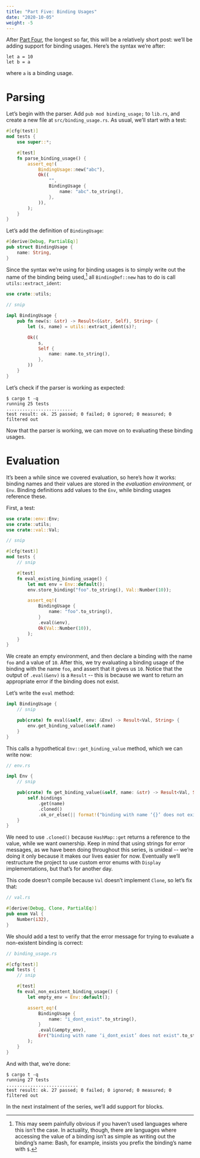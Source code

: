 ```yaml
---
title: "Part Five: Binding Usages"
date: "2020-10-05"
weight: -5
---
```


After [Part Four](/lang/4), the longest so far, this will be a relatively short post: we’ll be adding support for binding usages. Here’s the syntax we’re after:

```
let a = 10
let b = a
```

where `a` is a binding usage.

# Parsing

Let’s begin with the parser. Add `pub mod binding_usage;` to `lib.rs`, and create a new file at `src/binding_usage.rs`. As usual, we’ll start with a test:

```rust
#[cfg(test)]
mod tests {
    use super::*;

    #[test]
    fn parse_binding_usage() {
        assert_eq!(
            BindingUsage::new("abc"),
            Ok((
                "",
                BindingUsage {
                    name: "abc".to_string(),
                },
            )),
        );
    }
}
```

Let’s add the definition of `BindingUsage`:

```rust
#[derive(Debug, PartialEq)]
pub struct BindingUsage {
    name: String,
}
```

Since the syntax we’re using for binding usages is to simply write out the name of the binding being used,[^1] all `BindingDef::new` has to do is call `utils::extract_ident`:

```rust
use crate::utils;

// snip

impl BindingUsage {
    pub fn new(s: &str) -> Result<(&str, Self), String> {
        let (s, name) = utils::extract_ident(s)?;

        Ok((
            s,
            Self {
                name: name.to_string(),
            },
        ))
    }
}
```

Let’s check if the parser is working as expected:

```-
$ cargo t -q
running 25 tests
.........................
test result: ok. 25 passed; 0 failed; 0 ignored; 0 measured; 0 filtered out
```

Now that the parser is working, we can move on to evaluating these binding usages.

# Evaluation

It’s been a while since we covered evaluation, so here’s how it works: binding names and their values are stored in the *evaluation environment,* or `Env`. Binding definitions add values to the `Env`, while binding usages reference these.

First, a test:

```rust
use crate::env::Env;
use crate::utils;
use crate::val::Val;

// snip

#[cfg(test)]
mod tests {
    // snip

    #[test]
    fn eval_existing_binding_usage() {
        let mut env = Env::default();
        env.store_binding("foo".to_string(), Val::Number(10));

        assert_eq!(
            BindingUsage {
                name: "foo".to_string(),
            }
            .eval(&env),
            Ok(Val::Number(10)),
        );
    }
}
```

We create an empty environment, and then declare a binding with the name `foo` and a value of `10`. After this, we try evaluating a binding usage of the binding with the name `foo`, and assert that it gives us `10`. Notice that the output of `.eval(&env)` is a `Result` -- this is because we want to return an appropriate error if the binding does not exist.

Let’s write the `eval` method:

```rust
impl BindingUsage {
    // snip

    pub(crate) fn eval(&self, env: &Env) -> Result<Val, String> {
        env.get_binding_value(&self.name)
    }
}
```

This calls a hypothetical `Env::get_binding_value` method, which we can write now:

```rust
// env.rs

impl Env {
    // snip

    pub(crate) fn get_binding_value(&self, name: &str) -> Result<Val, String> {
        self.bindings
            .get(name)
            .cloned()
            .ok_or_else(|| format!("binding with name ‘{}’ does not exist", name))
    }
}
```

We need to use `.cloned()` because `HashMap::get` returns a reference to the value, while we want ownership. Keep in mind that using strings for error messages, as we have been doing throughout this series, is unideal -- we’re doing it only because it makes our lives easier for now. Eventually we’ll restructure the project to use custom error enums with `Display` implementations, but that’s for another day.

This code doesn’t compile because `Val` doesn’t implement `Clone`, so let’s fix that:

```rust
// val.rs

#[derive(Debug, Clone, PartialEq)]
pub enum Val {
    Number(i32),
}
```

We should add a test to verify that the error message for trying to evaluate a non-existent binding is correct:

```rust
// binding_usage.rs

#[cfg(test)]
mod tests {
    // snip

    #[test]
    fn eval_non_existent_binding_usage() {
        let empty_env = Env::default();

        assert_eq!(
            BindingUsage {
                name: "i_dont_exist".to_string(),
            }
            .eval(&empty_env),
            Err("binding with name ‘i_dont_exist’ does not exist".to_string()),
        );
    }
}
```

And with that, we’re done:

```-
$ cargo t -q
running 27 tests
...........................
test result: ok. 27 passed; 0 failed; 0 ignored; 0 measured; 0 filtered out
```

In the next instalment of the series, we’ll add support for blocks.

[^1]: This may seem painfully obvious if you haven’t used languages where this isn’t the case. In actuality, though, there are languages where accessing the value of a binding isn’t as simple as writing out the binding’s name: Bash, for example, insists[^2] you prefix the binding’s name with `$`.

[^2]: Yes, I know that the `$` is needed because Bash has bare words (how else would you tell if something is a usage of a binding or a bare word?), but who doesn’t like making fun of Bash’s syntax? (seriously though, I can never remember the difference (or lack thereof) between `if test condition`, `if [ condition ]` and `if [[ condition ]]`)
